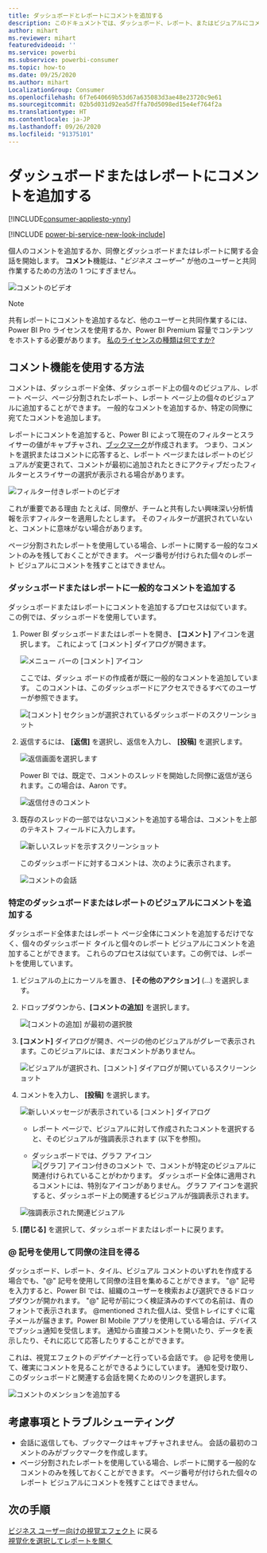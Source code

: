 ```yaml
---
title: ダッシュボードとレポートにコメントを追加する
description: このドキュメントでは、ダッシュボード、レポート、またはビジュアルにコメントを追加する方法と、コメントを使用して共同作業者と会話する方法を示します。
author: mihart
ms.reviewer: mihart
featuredvideoid: ''
ms.service: powerbi
ms.subservice: powerbi-consumer
ms.topic: how-to
ms.date: 09/25/2020
ms.author: mihart
LocalizationGroup: Consumer
ms.openlocfilehash: 6f7e640669b53d67a635083d3ae48e23720c9e61
ms.sourcegitcommit: 02b5d031d92ea5d7ffa70d5098ed15e4ef764f2a
ms.translationtype: HT
ms.contentlocale: ja-JP
ms.lasthandoff: 09/26/2020
ms.locfileid: "91375101"
---
```

# <a name="add-comments-to-a-dashboard-or-report"></a>ダッシュボードまたはレポートにコメントを追加する

[!INCLUDE[consumer-appliesto-ynny](../includes/consumer-appliesto-ynny.md)]

[!INCLUDE [power-bi-service-new-look-include](../includes/power-bi-service-new-look-include.md)]

個人のコメントを追加するか、同僚とダッシュボードまたはレポートに関する会話を開始します。 **コメント**機能は、"*ビジネス ユーザー*" が他のユーザーと共同作業するための方法の 1 つにすぎません。 

![コメントのビデオ](media/end-user-comment/comment.gif)

> [!NOTE]
> 共有レポートにコメントを追加するなど、他のユーザーと共同作業するには、Power BI Pro ライセンスを使用するか、Power BI Premium 容量でコンテンツをホストする必要があります。 [私のライセンスの種類は何ですか?](end-user-license.md)

## <a name="how-to-use-the-comments-feature"></a>コメント機能を使用する方法
コメントは、ダッシュボード全体、ダッシュボード上の個々のビジュアル、レポート ページ、ページ分割されたレポート、レポート ページ上の個々のビジュアルに追加することができます。 一般的なコメントを追加するか、特定の同僚に宛てたコメントを追加します。  

レポートにコメントを追加すると、Power BI によって現在のフィルターとスライサーの値がキャプチャされ、[ブックマーク](end-user-bookmarks.md)が作成されます。 つまり、コメントを選択またはコメントに応答すると、レポート ページまたはレポートのビジュアルが変更されて、コメントが最初に追加されたときにアクティブだったフィルターとスライサーの選択が表示される場合があります。  

![フィルター付きレポートのビデオ](media/end-user-comment/power-bi-comment.gif)

これが重要である理由 たとえば、同僚が、チームと共有したい興味深い分析情報を示すフィルターを適用したとします。 そのフィルターが選択されていないと、コメントに意味がない場合があります。

ページ分割されたレポートを使用している場合、レポートに関する一般的なコメントのみを残しておくことができます。  ページ番号が付けられた個々のレポート ビジュアルにコメントを残すことはできません。

### <a name="add-a-general-comment-to-a-dashboard-or-report"></a>ダッシュボードまたはレポートに一般的なコメントを追加する
ダッシュボードまたはレポートにコメントを追加するプロセスは似ています。  この例では、ダッシュボードを使用しています。 

1. Power BI ダッシュボードまたはレポートを開き、 **[コメント]** アイコンを選択します。 これによって [コメント] ダイアログが開きます。

    ![メニュー バーの [コメント] アイコン](media/end-user-comment/power-bi-comment-icon.png)

    ここでは、ダッシュ ボードの作成者が既に一般的なコメントを追加しています。  このコメントは、このダッシュボードにアクセスできるすべてのユーザーが参照できます。

    ![[コメント] セクションが選択されているダッシュボードのスクリーンショット](media/end-user-comment/power-bi-first-comments.png)

2. 返信するには、 **[返信]** を選択し、返信を入力し、 **[投稿]** を選択します。  

    ![返信画面を選択します](media/end-user-comment/power-bi-comments-reply.png)

    Power BI では、既定で、コメントのスレッドを開始した同僚に返信が送られます。この場合は、Aaron です。 

    ![返信付きのコメント](media/end-user-comment/power-bi-respond.png)

 3. 既存のスレッドの一部ではないコメントを追加する場合は、コメントを上部のテキスト フィールドに入力します。

    ![新しいスレッドを示すスクリーンショット](media/end-user-comment/power-bi-new-commenting.png)

    このダッシュボードに対するコメントは、次のように表示されます。

    ![コメントの会話](media/end-user-comment/power-bi-conversation.png)

### <a name="add-a-comment-to-a-specific-dashboard-or-report-visual"></a>特定のダッシュボードまたはレポートのビジュアルにコメントを追加する
ダッシュボード全体またはレポート ページ全体にコメントを追加するだけでなく、個々のダッシュボード タイルと個々のレポート ビジュアルにコメントを追加することができます。 これらのプロセスは似ています。この例では、レポートを使用しています。

1. ビジュアルの上にカーソルを置き、 **[その他のアクション]** (...) を選択します。    
2. ドロップダウンから、**[コメントの追加]** を選択します。

    ![[コメントの追加] が最初の選択肢](media/end-user-comment/power-bi-comment-reports.png)  

3.  **[コメント]** ダイアログが開き、ページの他のビジュアルがグレーで表示されます。このビジュアルには、まだコメントがありません。 

    ![ビジュアルが選択され、[コメント] ダイアログが開いているスクリーンショット](media/end-user-comment/power-bi-comments-column.png)  

4. コメントを入力し、 **[投稿]** を選択します。

    ![新しいメッセージが表示されている [コメント] ダイアログ](media/end-user-comment/power-bi-comment-spikes.png)  

    - レポート ページで、ビジュアルに対して作成されたコメントを選択すると、そのビジュアルが強調表示されます (以下を参照)。

    - ダッシュボードでは、グラフ アイコン ![[グラフ] アイコン付きのコメント](media/end-user-comment/power-bi-comment-chart-icon.png) で、コメントが特定のビジュアルに関連付けられていることがわかります。 ダッシュボード全体に適用されるコメントには、特別なアイコンがありません。 グラフ アイコンを選択すると、ダッシュボード上の関連するビジュアルが強調表示されます。
    

    ![強調表示された関連ビジュアル](media/end-user-comment/power-bi-highlights.png)

5. **[閉じる]** を選択して、ダッシュボードまたはレポートに戻ります。

### <a name="get-your-colleagues-attention-by-using-the--sign"></a>@ 記号を使用して同僚の注目を得る
ダッシュボード、レポート、タイル、ビジュアル コメントのいずれを作成する場合でも、"\@" 記号を使用して同僚の注目を集めることができます。  "\@" 記号を入力すると、Power BI では、組織のユーザーを検索および選択できるドロップダウンが開かれます。 "\@" 記号が前につく検証済みのすべての名前は、青のフォントで表示されます。 @mentioned された個人は、受信トレイにすぐに電子メールが届きます。Power BI Mobile アプリを使用している場合は、デバイスでプッシュ通知を受信します。 通知から直接コメントを開いたり、データを表示したり、それに応じて応答したりすることができます。

これは、視覚エフェクトの*デザイナー*と行っている会話です。 @ 記号を使用して、確実にコメントを見ることができるようにしています。 通知を受け取り、このダッシュボードと関連する会話を開くためのリンクを選択します。  

![コメントのメンションを追加する](media/end-user-comment/power-bi-comment-conversation.png)  

## <a name="considerations-and-troubleshooting"></a>考慮事項とトラブルシューティング

- 会話に返信しても、ブックマークはキャプチャされません。 会話の最初のコメントのみがブックマークを作成します。
- ページ分割されたレポートを使用している場合、レポートに関する一般的なコメントのみを残しておくことができます。  ページ番号が付けられた個々のレポート ビジュアルにコメントを残すことはできません。

## <a name="next-steps"></a>次の手順
[ビジネス ユーザー向けの視覚エフェクト](end-user-visualizations.md)  に戻る  
[視覚化を選択してレポートを開く](end-user-report-open.md)
